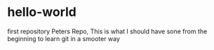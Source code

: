 # hello-world
first repository
Peters Repo,
This is what I should have sone from the beginning to learn git in a smooter way
